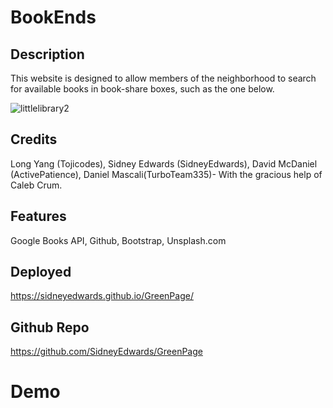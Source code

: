 # BookEnds

## Description
This website is designed to allow members of the neighborhood to search for available books in book-share boxes, such as the one below. 

![littlelibrary2](https://github.com/SidneyEdwards/GreenPage/assets/124628764/db73a14f-ba2b-43d8-bda2-8d8b477241e1)

## Credits
Long Yang (Tojicodes), Sidney Edwards (SidneyEdwards), David McDaniel (ActivePatience), Daniel Mascali(TurboTeam335)- With the gracious help of Caleb Crum.

## Features
Google Books API, Github, Bootstrap, Unsplash.com


## Deployed

https://sidneyedwards.github.io/GreenPage/

## Github Repo

https://github.com/SidneyEdwards/GreenPage

# Demo

